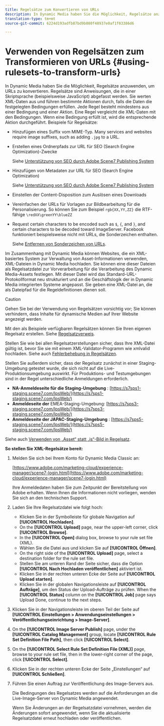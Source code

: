 ```yaml
---
title: Regelsätze zum Konvertieren von URLs
description: In Dynamic Media haben Sie die Möglichkeit, Regelsätze anzuwenden, um URLs zu konvertieren. Regelsätze sind Anweisungen, die in einer Skriptsprache (beispielsweise JavaScript) abgefasst werden. Sie werten XML-Daten aus und führen bestimmte Aktionen durch, falls die Daten die festgelegten Bedingungen erfüllen.
translation-type: tm+mt
source-git-commit: 6224d193adfb87bd9b080f48937e0af1f03386d6

---
```



# Verwenden von Regelsätzen zum Transformieren von URLs {#using-rulesets-to-transform-urls}

In Dynamic Media haben Sie die Möglichkeit, Regelsätze anzuwenden, um URLs zu konvertieren. Regelsätze sind Anweisungen, die in einer Skriptsprache (beispielsweise JavaScript) abgefasst werden. Sie werten XML-Daten aus und führen bestimmte Aktionen durch, falls die Daten die festgelegten Bedingungen erfüllen. Jede Regel besteht mindestens aus einer Bedingung und einer Aktion. Eine Regel vergleicht die XML-Daten mit den Bedingungen. Wenn eine Bedingung erfüllt ist, wird die entsprechende Aktion durchgeführt. Beispiele für Regelsätze:

* Hinzufügen eines Suffix vom MIME-Typ. Many services and websites require image suffixes, such as adding `.jpg` to a URL.
* Erstellen eines Ordnerpfads zur URL für SEO (Search Engine Optimization)-Zwecke

    Siehe [Unterstützung von SEO durch Adobe Scene7 Publishing System](/help/assets/dynamic-media/assets/s7_seo.pdf)

* Hinzufügen von Metadaten zur URL für SEO (Search Engine Optimization)

    Siehe [Unterstützung von SEO durch Adobe Scene7 Publishing System](/help/assets/dynamic-media/assets/s7_seo.pdf)

* Einstellen der Content-Disposition zum Auslösen eines Downloads
* Vereinfachen der URLs für Vorlagen zur Bildbearbeitung für die Personalisierung. So können Sie zum Beispiel `rgb{XX,YY,ZZ}` die RTF-fähige `\redXX\greenYY\blueZZ`

* Request certain characters to be encoded such as `$`, `{`, and `}`, and certain characters to be decoded toward ImageServer. Facebook funktioniert beispielsweise nicht mit URLs, die Sonderzeichen enthalten.

   Siehe [Entfernen von Sonderzeichen von URLs](https://helpx.adobe.com/experience-manager/scene7/kb/base/scene7-rulesets/remove-special-characters-urls.html).

Im Zusammenhang mit Dynamic Media können Websites, die ein XML-basiertes System zur Verwaltung von Asset-Informationen verwenden, XML-Dateien in Dynamic Media hochladen. Sie können eine dieser Dateien als Regelsatzdatei zur Vorverarbeitung für die Verarbeitung des Dynamic Media-Assets festlegen. Mit dieser Datei wird das Standard-URL-Protokollformat neu strukturiert und an die Geschäftslogik der in Dynamic Media integrierten Systeme angepasst. Sie geben eine XML-Datei an, die als Dateipfad für die Regeldefinitionen dienen soll.

>[!CAUTION]
>
>Gehen Sie bei der Verwendung von Regelsätzen vorsichtig vor; Sie können verhindern, dass Inhalte für dynamische Medien auf Ihrer Website angezeigt werden.

Mit den als Beispiele verfügbaren Regelsätzen können Sie Ihren eigenen Regelsatz erstellen.
 Siehe [ Regelsatzverweis](https://marketing.adobe.com/resources/help/en_US/s7/is_ir_api/is_api/image_catalog/c_rule_set_reference.html). 

Stellen Sie wie bei allen Regelsatzerstellungen sicher, dass Ihre XML-Datei gültig ist, bevor Sie sie mit einem XML-Validator-Programm wie xmlvalid hochladen.
Siehe auch [Fehlerbehebung in Regelsätzen](https://helpx.adobe.com/experience-manager/scene7/kb/base/scene7-rulesets/scene7-ruleset-troubleshooting.html).

Stellen Sie außerdem sicher, dass der Regelsatz zunächst in einer Staging-Umgebung getestet wurde, die sich nicht auf die Live-Produktionsumgebung auswirkt.
Für Produktions- und Testumgebungen sind in der Regel unterschiedliche Anmeldungen erforderlich.

* **NA-Anmeldeseite für die Staging-Umgebung** : [https://s7sps1-staging.scene7.com/IpsWeb/](https://s7sps1-staging.scene7.com/IpsWeb/)
* **Anmeldeseite der** EMEA-Staging-Umgebung: [https://s7sps3-staging.scene7.com/IpsWeb/](https://s7sps3-staging.scene7.com/IpsWeb/)
* **Anmeldeseite der JAPAC-Staging-Umgebung** : [https://s7sps5-staging.scene7.com/IpsWeb/](https://s7sps5-staging.scene7.com/IpsWeb/)

Siehe auch [Verwenden von „Asset“ statt „is“-Bild in Regelsatz](https://helpx.adobe.com/experience-manager/scene7/kb/base/scene7-rulesets/ruleset-asset-instead-image.html).

**So stellen Sie XML-Regelsätze bereit:** 

1. Melden Sie sich bei Ihrem Konto für Dynamic Media Classic an:

   [https://www.adobe.com/marketing-cloud/experience-manager/scene7-login.html](https://www.adobe.com/marketing-cloud/experience-manager/scene7-login.html)

   Ihre Anmeldedaten haben Sie zum Zeitpunkt der Bereitstellung von Adobe erhalten. Wenn Ihnen die Informationen nicht vorliegen, wenden Sie sich an den technischen Support.

1. Laden Sie Ihre Regelsatzdatei wie folgt hoch:

   * Klicken Sie in der Symbolleiste für globale Navigation auf **[!UICONTROL Hochladen]**.
   * On the **[!UICONTROL Upload]** page, near the upper-left corner, click **[!UICONTROL Browse]**.
   * In the **[!UICONTROL Open]** dialog box, browse to your rule set file (XML).
   * Wählen Sie die Datei aus und klicken Sie auf **[!UICONTROL Öffnen]**.
   * On the right side of the **[!UICONTROL Upload]** page, select a destination folder for the rule set file.
   * Stellen Sie am unteren Rand der Seite sicher, dass die Option **[!UICONTROL Nach Hochladen veröffentlichen]** aktiviert ist.
   * Klicken Sie in der rechten unteren Ecke der Seite auf **[!UICONTROL Upload starten]**.
   * Klicken Sie in der globalen Navigationsleiste auf **[!UICONTROL Aufträge]**, um den Status der Upload-Aufträge zu prüfen. When the **[!UICONTROL Status]** column on the **[!UICONTROL Job]** page says Upload Done, continue to the next steps.

1. Klicken Sie in der Navigationsleiste im oberen Teil der Seite auf **[!UICONTROL Einstellungen > Anwendungseinstellungen > Veröffentlichungseinrichtung > Image-Server]**.
1. On the **[!UICONTROL Image Server Publish]** page, under the **[!UICONTROL Catalog Management]** group, locate **[!UICONTROL Rule Set Definition File Path]**, then click **[!UICONTROL Select]**.
1. On the **[!UICONTROL Select Rule Set Definition File (XML)]** page, browse to your rule set file, then in the lower-right corner of the page, click **[!UICONTROL Select]**.
1. Klicken Sie in der rechten unteren Ecke der Seite „Einstellungen“ auf **[!UICONTROL Schließen]**.
1. Führen Sie einen Auftrag zur Veröffentlichung des Image-Servers aus.

   Die Bedingungen des Regelsatzes werden auf die Anforderungen an die Live-Image-Server von Dynamic Media angewendet.

   Wenn Sie Änderungen an der Regelsatzdatei vornehmen, werden die Änderungen sofort angewendet, wenn Sie die aktualisierte Regelsatzdatei erneut hochladen oder veröffentlichen.

